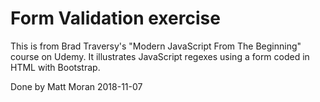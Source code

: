 # Form Validation exercise

This is from Brad Traversy's "Modern JavaScript From The Beginning" course on Udemy. It illustrates JavaScript regexes using a form coded in HTML with Bootstrap.

Done by Matt Moran 2018-11-07
